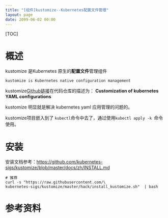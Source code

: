 ```yaml
---
title: "[组件]kustomize--Kubernetes配置文件管理"
layout: page
date: 2099-06-02 00:00
---
```

[TOC]

# 概述
kustomize 是Kubernetes 原生的**配置文件**管理组件
```
kustomize is Kubernetes native configuration management
```

kustomize[Github链接](https://github.com/kubernetes-sigs/kustomize)在代码仓库的描述为：
**Customization of kubernetes YAML configurations**

kustomize 明显就是解决 kubernetes yaml 应用管理的问题的。

kustomize项目嵌入到了 `kubectl`命令中去了，通过使用`kubectl apply -k `命令使用。

# 安装

安装文档参考：https://github.com/kubernetes-sigs/kustomize/blob/master/docs/zh/INSTALL.md

```shell
# 推荐
curl -s "https://raw.githubusercontent.com/\
kubernetes-sigs/kustomize/master/hack/install_kustomize.sh"  | bash
```


# 参考资料

[^1]:[官网](https://kustomize.io/)





